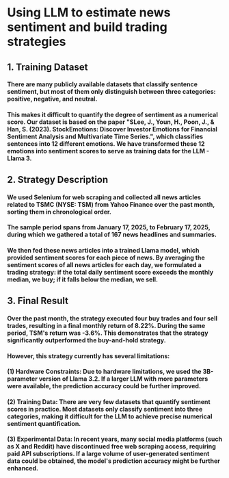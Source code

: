 # Using LLM to estimate news sentiment and build trading strategies

## 1. Training Dataset
#### There are many publicly available datasets that classify sentence sentiment, but most of them only distinguish between three categories: positive, negative, and neutral.

#### This makes it difficult to quantify the degree of sentiment as a numerical score. Our dataset is based on the paper "SLee, J., Youn, H., Poon, J., & Han, S. (2023). StockEmotions: Discover Investor Emotions for Financial Sentiment Analysis and Multivariate Time Series.", which classifies sentences into 12 different emotions. We have transformed these 12 emotions into sentiment scores to serve as training data for the LLM - Llama 3.

## 2. Strategy Description
#### We used Selenium for web scraping and collected all news articles related to TSMC (NYSE: TSM) from Yahoo Finance over the past month, sorting them in chronological order.

#### The sample period spans from January 17, 2025, to February 17, 2025, during which we gathered a total of 167 news headlines and summaries.

#### We then fed these news articles into a trained Llama model, which provided sentiment scores for each piece of news. By averaging the sentiment scores of all news articles for each day, we formulated a trading strategy: if the total daily sentiment score exceeds the monthly median, we buy; if it falls below the median, we sell.

## 3. Final Result

#### Over the past month, the strategy executed four buy trades and four sell trades, resulting in a final monthly return of 8.22%. During the same period, TSM's return was -3.6%. This demonstrates that the strategy significantly outperformed the buy-and-hold strategy.

#### However, this strategy currently has several limitations:

#### (1) Hardware Constraints: Due to hardware limitations, we used the 3B-parameter version of Llama 3.2. If a larger LLM with more parameters were available, the prediction accuracy could be further improved.

#### (2) Training Data: There are very few datasets that quantify sentiment scores in practice. Most datasets only classify sentiment into three categories, making it difficult for the LLM to achieve precise numerical sentiment quantification.

#### (3) Experimental Data: In recent years, many social media platforms (such as X and Reddit) have discontinued free web scraping access, requiring paid API subscriptions. If a large volume of user-generated sentiment data could be obtained, the model's prediction accuracy might be further enhanced.
